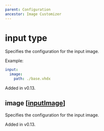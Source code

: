 ```yaml
---
parent: Configuration
ancestor: Image Customizer
---
```


# input type

Specifies the configuration for the input image.

Example:

```yaml
input:
  image:
    path: ./base.vhdx
```

Added in v0.13.

## image [[inputImage](./inputImage.md)]

Specifies the configuration for the input image.

Added in v0.13.
